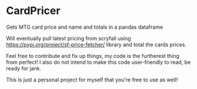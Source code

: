 # CardPricer
Gets MTG card price and name and totals in a pandas dataframe

Will eventually pull latest pricing from scryfall using https://pypi.org/project/sf-price-fetcher/ library and total the cards prices.

Feel free to contribute and fix up things, my code is the furtherest thing from perfect! I also do not intend to make this code user-friendly to read, be ready for jank.

This is just a personal project for myself that you're free to use as well!
